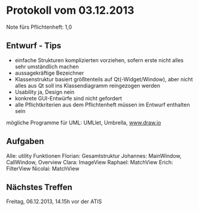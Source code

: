 Protokoll vom 03.12.2013
========================

Note fürs Pflichtenheft: 1,0

Entwurf - Tips
--------------

- einfache Strukturen komplizierten vorziehen, sofern erste nicht alles sehr umständlich machen
- aussagekräftige Bezeichner
- Klassenstruktur basiert größtenteils auf Qt(-Widget/Window), aber nicht alles aus Qt soll ins
    Klassendiagramm reingezogen werden
- Usability ja, Design nein
- konkrete GUI-Entwürfe sind nicht gefordert
- alle Pflichtkriterien aus dem Pflichtenheft müssen im Entwurf enthalten sein

mögliche Programme für UML: UMLlet, Umbrella, www.draw.io

Aufgaben
--------

Alle: utility Funktionen
Florian: Gesamtstruktur
Johannes: MainWindow, CallWindow, Overview
Clara: ImageView
Raphael: MatchView
Erich: FilterView
Nicolai: MatchView

Nächstes Treffen
----------------

Freitag, 06.12.2013, 14.15h vor der ATIS


